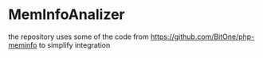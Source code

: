 # MemInfoAnalizer
the repository uses some of the code from https://github.com/BitOne/php-meminfo to simplify integration
